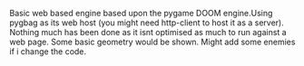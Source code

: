Basic web based engine based upon the pygame DOOM engine.Using pygbag as its web host (you might need http-client to host it as a server). Nothing much has been done as it isnt optimised as much to run against a web page.
Some basic geometry would be shown. Might add some enemies if i change the code.
